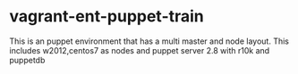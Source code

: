 # vagrant-ent-puppet-train
This is an puppet environment that has a multi master and node layout. This includes w2012,centos7 as nodes and puppet server 2.8 with r10k and puppetdb
